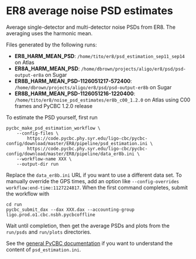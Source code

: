 # ER8 average noise PSD estimates

Average single-detector and multi-detector noise PSDs from ER8. The averaging uses the harmonic mean.

Files generated by the following runs:
 * **ER8_HARM_MEAN_PSD**: `/home/tito/er8/psd_estimation_sep11_sep14` on Atlas
 * **ER8A_HARM_MEAN_PSD**: `/home/dbrown/projects/aligo/er8/psd/psd-output-er8a` on Sugar
 * **ER8B_HARM_MEAN_PSD-1126051217-572400**: `/home/dbrown/projects/aligo/er8/psd/psd-output-er8b` on Sugar
 * **ER8B_HARM_MEAN_PSD-1126051216-1220400**: `/home/tito/er8/noise_psd_estimates/er8b_c00_1.2.0` on Atlas using C00 frames and PyCBC 1.2.0 release

To estimate the PSD yourself, first run

```
pycbc_make_psd_estimation_workflow \
    --config-files \
        https://code.pycbc.phy.syr.edu/ligo-cbc/pycbc-config/download/master/ER8/pipeline/psd_estimation.ini \
        https://code.pycbc.phy.syr.edu/ligo-cbc/pycbc-config/download/master/ER8/pipeline/data_er8b.ini \
    --workflow-name XXX \
    --output-dir run
```

Replace the `data_er8b.ini` URL if you want to use a different data set.
To manually override the GPS times, add an option like
`--config-overrides workflow:end-time:1127224817`. When the first command
completes, submit the workflow with

```
cd run
pycbc_submit_dax --dax XXX.dax --accounting-group ligo.prod.o1.cbc.nsbh.pycbcoffline
```

Wait until completion, then get the average PSDs and plots from the `run/psds`
and `run/plots` directories.

See the [general PyCBC documentation](http://ligo-cbc.github.io/pycbc/latest/html/workflow/pycbc_make_psd_estimation_workflow.html)
if you want to understand the content of `psd_estimation.ini`.
